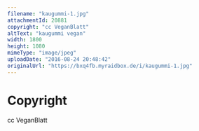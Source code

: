 ```yaml
---
filename: "kaugummi-1.jpg"
attachmentId: 20881
copyright: "cc VeganBlatt"
altText: "kaugummi vegan"
width: 1800
height: 1080
mimeType: "image/jpeg"
uploadDate: "2016-08-24 20:48:42"
originalUrl: "https://bxq4fb.myraidbox.de/i/kaugummi-1.jpg"
---
```


# Copyright

cc VeganBlatt
